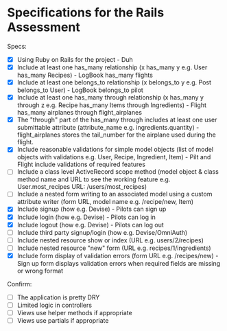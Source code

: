 # Specifications for the Rails Assessment

Specs:
- [x] Using Ruby on Rails for the project - Duh
- [x] Include at least one has_many relationship (x has_many y e.g. User has_many Recipes) - LogBook has_many flights
- [x] Include at least one belongs_to relationship (x belongs_to y e.g. Post belongs_to User) - LogBook belongs_to pilot
- [x] Include at least one has_many through relationship (x has_many y through z e.g. Recipe has_many Items through Ingredients) - Flight has_many airplanes through flight_airplanes
- [x] The "through" part of the has_many through includes at least one user submittable attribute (attribute_name e.g. ingredients.quantity) - flight_airplanes stores the tail_number for the airplane used during the flight.
- [x] Include reasonable validations for simple model objects (list of model objects with validations e.g. User, Recipe, Ingredient, Item) - Pilt and Flight include validations of required features
- [ ] Include a class level ActiveRecord scope method (model object & class method name and URL to see the working feature e.g. User.most_recipes URL: /users/most_recipes)
- [ ] Include a nested form writing to an associated model using a custom attribute writer (form URL, model name e.g. /recipe/new, Item)
- [x] Include signup (how e.g. Devise) - Pilots can sign up
- [x] Include login (how e.g. Devise) - Pilots can log in
- [x] Include logout (how e.g. Devise) - Pilots can log out
- [ ] Include third party signup/login (how e.g. Devise/OmniAuth)
- [ ] Include nested resource show or index (URL e.g. users/2/recipes)
- [ ] Include nested resource "new" form (URL e.g. recipes/1/ingredients)
- [x] Include form display of validation errors (form URL e.g. /recipes/new) - Sign up form displays validation errors when required fields are missing or wrong format

Confirm:
- [ ] The application is pretty DRY
- [ ] Limited logic in controllers
- [ ] Views use helper methods if appropriate
- [ ] Views use partials if appropriate
